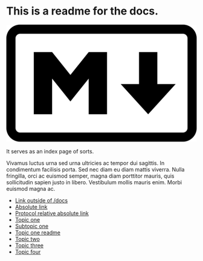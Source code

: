 # This is a readme for the docs.

![Markdown Mark](assets/markdown.png)

It serves as an index page of sorts.

Vivamus luctus urna sed urna ultricies ac tempor dui sagittis. In condimentum
facilisis porta. Sed nec diam eu diam mattis viverra. Nulla fringilla, orci ac
euismod semper, magna diam porttitor mauris, quis sollicitudin sapien justo in
libero. Vestibulum mollis mauris enim. Morbi euismod magna ac.

- [Link outside of /docs](../README.md)
- [Absolute link](http://google.com)
- [Protocol relative absolute link](//google.com)
- [Topic one](topic-one)
- [Subtopic one](topic-one/subtopic-one/README.md)
- [Topic one readme](topic-one/README.md)
- [Topic two](topic%20two)
- [Topic three](topic-three)
- [Topic four](topic-four)
